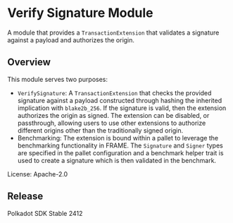 # Verify Signature Module
A module that provides a `TransactionExtension` that validates a signature against a payload and
authorizes the origin.

## Overview

This module serves two purposes:
- `VerifySignature`: A `TransactionExtension` that checks the provided signature against a payload
  constructed through hashing the inherited implication with `blake2b_256`. If the signature is
  valid, then the extension authorizes the origin as signed. The extension can be disabled, or
  passthrough, allowing users to use other extensions to authorize different origins other than the
  traditionally signed origin.
- Benchmarking: The extension is bound within a pallet to leverage the benchmarking functionality in
  FRAME. The `Signature` and `Signer` types are specified in the pallet configuration and a
  benchmark helper trait is used to create a signature which is then validated in the benchmark.

[`Config`]: ./trait.Config.html

License: Apache-2.0


## Release

Polkadot SDK Stable 2412
